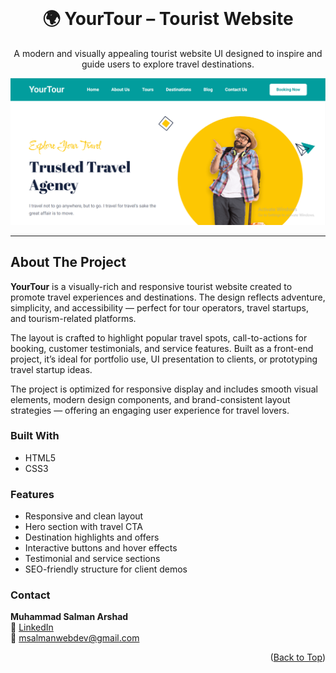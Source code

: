 <div id="top"></div>

<br />
<div align="center">
  <h1>🌍 YourTour – Tourist Website</h1>
  <p>A modern and visually appealing tourist website UI designed to inspire and guide users to explore travel destinations.</p>
  <img src="Tourist%20Website/assets/images/screenshot.PNG" alt="YourTour Website Screenshot" width="700"/>
</div>

---

## About The Project

**YourTour** is a visually-rich and responsive tourist website created to promote travel experiences and destinations. The design reflects adventure, simplicity, and accessibility — perfect for tour operators, travel startups, and tourism-related platforms.

The layout is crafted to highlight popular travel spots, call-to-actions for booking, customer testimonials, and service features. Built as a front-end project, it’s ideal for portfolio use, UI presentation to clients, or prototyping travel startup ideas.

The project is optimized for responsive display and includes smooth visual elements, modern design components, and brand-consistent layout strategies — offering an engaging user experience for travel lovers.

### Built With

- HTML5  
- CSS3

### Features

- Responsive and clean layout  
- Hero section with travel CTA  
- Destination highlights and offers  
- Interactive buttons and hover effects  
- Testimonial and service sections  
- SEO-friendly structure for client demos  

### Contact

**Muhammad Salman Arshad**  
🔗 [LinkedIn](https://www.linkedin.com/in/muhammad-salmanarshad/)  
📧 [msalmanwebdev@gmail.com](mailto:msalmanwebdev@gmail.com)

<p align="right">(<a href="#top">Back to Top</a>)</p>
